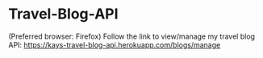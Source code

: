 # Travel-Blog-API

(Preferred browser: Firefox) Follow the link to view/manage my travel blog API: https://kays-travel-blog-api.herokuapp.com/blogs/manage
